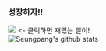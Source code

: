 ### 성장하자!!
<a align="center" href="https://www.github.com/seungpang"><img src="https://clickme.today/api/clicks/count?id=seungpang"/></a> <- 클릭하면 재밌는 일이!
</br>
![Seungpang's github stats](https://github-readme-stats.vercel.app/api?username=Seungpang&show_icons=true&theme=merko)
